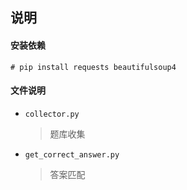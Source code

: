 ## 说明 ##

#### 安装依赖 ####
`# pip install requests beautifulsoup4`

#### 文件说明 ####
* `collector.py`
    > 题库收集

* `get_correct_answer.py`
    > 答案匹配


